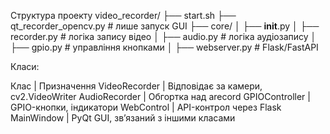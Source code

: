 Структура проекту
video_recorder/
├── start.sh
├── qt_recorder_opencv.py      # лише запуск GUI
├── core/
│   ├── __init__.py
│   ├── recorder.py            # логіка запису відео
│   ├── audio.py               # логіка аудіозапису
│   ├── gpio.py                # управління кнопками
│   ├── webserver.py           # Flask/FastAPI

 Класи:
 
Клас | Призначення
VideoRecorder | Відповідає за камери, cv2.VideoWriter
AudioRecorder | Обгортка над arecord
GPIOController | GPIO-кнопки, індикатори
WebControl | API-контрол через Flask 
MainWindow | PyQt GUI, зв’язаний з іншими класами


